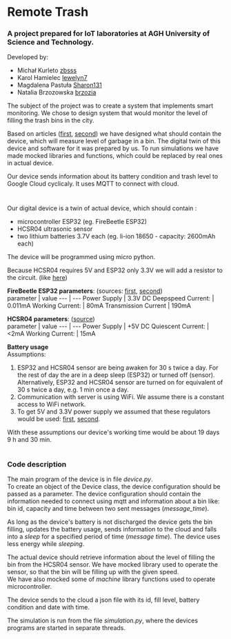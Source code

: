 # Remote Trash

### A project prepared for IoT laboratories at AGH University of Science and Technology.  

Developed by:  
 - Michał Kurleto [zbsss](https://github.com/zbsss)
 - Karol Hamielec [lewelyn7](https://github.com/lewelyn7)
 - Magdalena Pastuła [Sharon131](https://github.com/Sharon131)
 - Natalia Brzozowska [brzozia](https://github.com/brzozia)


The subject of the project was to create a system that implements smart monitoring.
We chose to design system that would monitor the level of filling the trash bins in the city.  

Based on articles ([first](https://www.ijert.org/research/iot-based-smart-garbage-and-waste-monitoring-system-using-mqtt-protocol-IJERTCONV6IS13133.pdf), [second](https://www.researchgate.net/publication/282738798_Smart_Waste_Collection_System_Based_on_Location_Intelligence)) we have designed what should contain the device, which will measure level of garbage in a bin. The digital twin of this device and software for it was prepared by us. 
To run simulations we have made mocked libraries and functions, which could be replaced by real ones in actual device.  

Our device sends information about its battery condition and trash level to Google Cloud cyclicaly. It uses MQTT to connect with cloud.  
   
   #

Our digital device is a twin of actual device, which should contain :</br>
- microcontroller ESP32 (eg. FireBeetle ESP32)
- HCSR04 ultrasonic sensor
- two lithium batteries 3.7V each (eg. li-ion 18650 - capacity: 2600mAh each)

The device will be programmed using micro python.

Because HCSR04 requires 5V and ESP32 only 3.3V we will add a resistor to the circuit. (like [here](https://sheldondwill.wordpress.com/2014/02/04/using-an-ultrasonic-sensor-hc-sr04-with-a-3-3v-micro-controller-tiva-c-series/))

**FireBeetle ESP32 parameters**: (sources: [first](https://diyi0t.com/reduce-the-esp32-power-consumption/), [second](https://eu.mouser.com/new/dfrobot/dfrobot-firebeetle/))<br>
parameter | value
--- | ---
Power Supply | 3.3V DC 
Deepspeed Current: | 0.011mA
Working Current: | 80mA
Transmission Current | 190mA
<br>


**HCSR04 parameters**: ([source](https://datasheet4u.com/datasheet-pdf/ETC/HC-SR04/pdf.php?id=1380136))<br>
parameter | value
--- | ---
Power Supply | +5V DC 
Quiescent Current: | <2mA
Working Current: | 15mA
<br>

**Battery usage**   
Assumptions:
1. ESP32 and HCSR04 sensor are being awaken for 30 s twice a day. For the rest of day the are in a deep sleep (ESP32) or turned off (sensor). Alternatively, ESP32 and HCSR04 sensor are turned on for equivalent of 30 s twice a day, e.g. 1 min once a day.
2. Communication with server is using WiFi. We assume there is a constant access to WiFi network.
3. To get 5V and 3.3V power supply we assumed that these regulators would be used: [first](https://pl.mouser.com/ProductDetail/Microchip-Technology/TC1262-33VDB?qs=Jw2w9zrI6w%252BwE14QJIhJFA%3D%3D&mgh=1&vip=1&gclid=CjwKCAiAi_D_BRApEiwASslbJ7H0cJQEGvKTFvMWM9Xh1R2UAsh5fmZcAWQEGv_KjgUsXIbnqQwQMRoCIS4QAvD_BwE), [second](https://pl.farnell.com/microchip/mcp1703-5002e-db/ic-ldo-reg-250ma-5v-sot223/dp/1627178?gclid=CjwKCAiAxeX_BRASEiwAc1Qdkcw7YHGdpOyY8fNJVOAq-gmqQjOPL75oksJOoKkmFiZcXzzSWzI_ghoCSPIQAvD_BwE&gross_price=true&mckv=sCMYRj03j_dc|pcrid|459816541173|plid||kword||match||slid||product|1627178|pgrid|114468574784|ptaid|pla-303417735835|&CMP=KNC-GPL-SHOPPING-Whoop-HI-31-Aug-20).

With these assumptions our device's working time would be about 19 days 9 h and 30 min.

#  

### Code description

The main program of the device is in file *device.py*.  
To create an object of the Device class, the device configuration should be passed as a parameter. The device configuration should contain the information needed to connect using mqtt and information about a bin like: bin id, capacity and time between two sent messages (*message_time*). 

As long as the device's battery is not discharged the device gets the bin filling, updates the battery usage, sends information to the cloud and falls into a *sleep* for a specified period of time (*message time*). The device uses less energy while *sleeping*.   

The actual device should retrieve information about the level of filling the bin from the HCSR04 sensor. We have mocked library used to operate the sensor, so that the bin will be filling up with the given speed.  
We have also mocked some of *machine* library functions used to operate microcontroller.

The device sends to the cloud a json file with its id, fill level, battery condition and date with time.  

The simulation is run from the file *simulation.py*, where the devices programs are started in separate threads.



